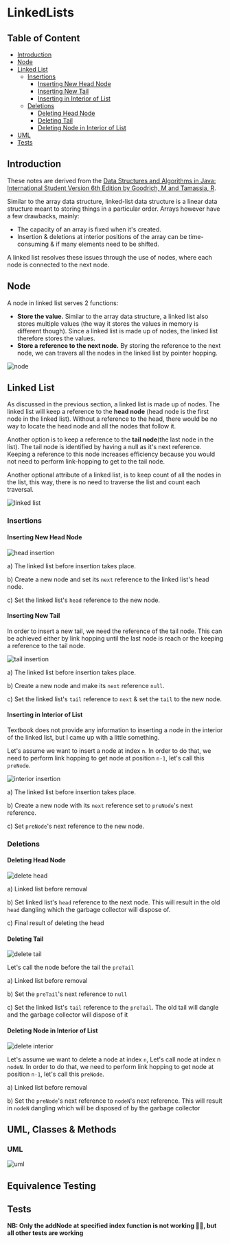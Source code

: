 # LinkedLists

## Table of Content

- [Introduction](#introduction)
- [Node](#node)
- [Linked List](#linked-list)
  * [Insertions](#insertions)
    + [Inserting New Head Node](#inserting-new-head-node)
    + [Inserting New Tail](#inserting-new-tail)
    + [Inserting in Interior of List](#inserting-in-interior-of-list)
  * [Deletions](#deletions)
    + [Deleting Head Node](#deleting-head-node)
    + [Deleting Tail](#deleting-tail)
    + [Deleting Node in Interior of List](#deleting-node-in-interior-of-list)
- [UML](#uml)
- [Tests](#tests)

## Introduction

These notes are derived from the [Data Structures and Algorithms in Java: International Student Version 6th Edition by Goodrich, M and Tamassia, R](https://www.directtextbook.com/isbn/9781118808573).

Similar to the array data structure, linked-list data structure is a linear data structure meant to storing 
things in a particular order. Arrays however have a few drawbacks, mainly:

- The capacity of an array is fixed when it's created.
- Insertion & deletions at interior positions of the array can be time-consuming &  if many elements need to be shifted.

A linked list resolves these issues through the use of nodes, where each node is connected to the next node.

## Node

A node in linked list serves 2 functions:

- **Store the value.** Similar to the array data structure, a linked list also stores multiple values (the way it stores the values in memory
  is different though). Since a linked list is made up of nodes, the linked list therefore stores the values.
- **Store a reference to the next node.** By storing the reference to the next node, we can travers all the nodes in the linked list by pointer hopping. 

![node](./docs/node.png)

## Linked List

As discussed in the previous section, a linked list is made up of nodes. The linked list will keep a reference to the **head node** 
(head node is the first node in the linked list). Without a reference to the head, there would be no way to locate the head node and 
all the nodes that follow it.

Another option is to keep a reference to the **tail node**(the last node in the list). The tail node is identified by having a null
as it's next reference. Keeping a reference to this node increases efficiency because you would not need to perform link-hopping to 
get to the tail node.

Another optional attribute of a linked list, is to keep count of all the nodes in the list, this way, there is no need to traverse the 
list and count each traversal.

![linked list](./docs/linked-list.png)

### Insertions

#### Inserting New Head Node

![head insertion](./docs/insertion/head.png)

a) The linked list before insertion takes place.

b) Create a new node and set its `next` reference to the linked list's head node.

c) Set the linked list's `head` reference to the new node.

#### Inserting New Tail

In order to insert a new tail, we need the reference of the tail node. This can be achieved either by link hopping until the last node is 
reach or the keeping a reference to the tail node.

![tail insertion](./docs/insertion/tail.png)

a) The linked list before insertion takes place.

b) Create a new node and make its `next` reference `null`.

c) Set the linked list's `tail` reference to `next` &  set the `tail` to the new node.

#### Inserting in Interior of List

Textbook does not provide any information to inserting a node in the interior of the linked list, but I came up with a little something.

Let's assume we want to insert a node at index `n`. In order to do that, we need to perform link hopping to get node at position `n-1`, 
let's call this `preNode`.

![interior insertion](./docs/insertion/interior.png)

a) The linked list before insertion takes place.

b) Create a new node with its `next` reference set to `preNode`'s next reference.

c) Set `preNode`'s next reference to the new node.

### Deletions

#### Deleting Head Node

![delete head](./docs/deletion/head.png)

a) Linked list before removal

b) Set linked list's `head` reference to the next node. This will result in the old `head` dangling which the garbage collector will dispose of.

c) Final result of deleting the head

#### Deleting Tail

![delete tail](./docs/deletion/tail.png)

Let's call the node before the tail the `preTail`

a) Linked list before removal

b) Set the `preTail`'s next reference to `null`

c) Set the linked list's `tail` reference to the `preTail`. The old tail will dangle and the garbage collector will dispose of it

#### Deleting Node in Interior of List

![delete interior](./docs/deletion/interior.png)

Let's assume we want to delete a node at index `n`, Let's call node at index n `nodeN`. In order to do that, we need to perform link hopping to get node at position `n-1`,
let's call this `preNode`.

a) Linked list before removal

b) Set the `preNode`'s next reference to `nodeN`'s next reference. This will result in `nodeN` dangling which will be disposed of by the garbage collector 

## UML, Classes & Methods

### UML

![uml](./docs/uml.png)

## Equivalence Testing



## Tests

**NB: Only the addNode at specified index function is not working 🥲🥲, but all other tests are working**